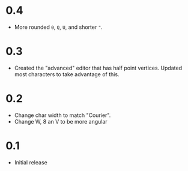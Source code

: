 # 0.4

- More rounded `0`, `Q`, `U`, and shorter `"`.

# 0.3

- Created the "advanced" editor that has half point vertices. Updated most characters to take
  advantage of this.

# 0.2

- Change char width to match "Courier".
- Change W, 8 an V to be more angular

# 0.1

- Initial release
